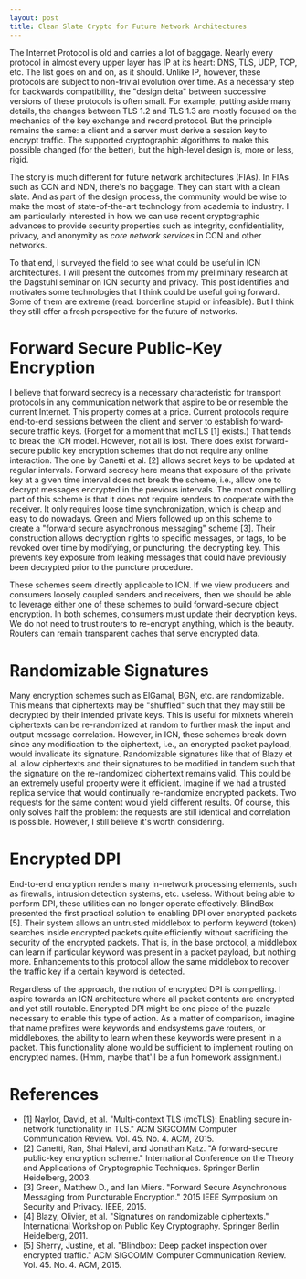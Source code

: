 ```yaml
---
layout: post
title: Clean Slate Crypto for Future Network Architectures
---
```


The Internet Protocol is old and carries a lot of baggage. Nearly every
protocol in almost every upper layer has IP at its heart: DNS, TLS, UDP, TCP, etc. 
The list goes on and on, as it should. Unlike IP, however, these protocols 
are subject to non-trivial evolution over time.
As a necessary step for backwards compatibility, the "design delta" between 
successive versions of these protocols is often small. For example, putting 
aside many details, the changes between 
TLS 1.2 and TLS 1.3 are mostly focused on the mechanics
of the key exchange and record protocol. But the principle remains the same:
a client and a server must derive a session key to encrypt traffic. The 
supported cryptographic algorithms to make this possible changed (for the better),
but the high-level design is, more or less, rigid. 

The story is much different for future network architectures (FIAs). In
FIAs such as CCN and NDN, there's no baggage. They can start
with a clean slate. And as part of the design process, the community would be wise
to make the most of state-of-the-art technology from academia to
industry. I am particularly interested in how we can use recent cryptographic
advances to provide security properties such as integrity, confidentiality,
privacy, and anonymity as *core network services* in CCN and other networks.

To that end, I surveyed the field to see what could be useful in ICN architectures.
I will present the outcomes from my preliminary research at the Dagstuhl seminar
on ICN security and privacy. This post identifies and motivates some technologies that
I think could be useful going forward. Some of them are extreme (read: borderline stupid
or infeasible). But I think they still offer a fresh perspective for the future of networks.

# Forward Secure Public-Key Encryption

I believe that forward secrecy is a necessary characteristic for transport protocols
in any communication network that aspire to be or resemble the current Internet. 
This property comes at a price. Current protocols require end-to-end sessions between
the client and server to establish forward-secure traffic keys. (Forget for a moment
that mcTLS [1] exists.) That tends to break the ICN model. However, not all is lost. 
There does exist forward-secure public key encryption schemes that do not require
any online interaction. The one by Canetti et al. [2] allows secret keys to be updated
at regular intervals. Forward secrecy here means that exposure of the private key
at a given time interval does not break the scheme, i.e., allow one to decrypt 
messages encrypted in the previous intervals. The most compelling part of this scheme
is that it does not require senders to cooperate with the receiver. It only requires
loose time synchronization, which is cheap and easy to do nowadays. Green and Miers
followed up on this scheme to create a "forward secure asynchronous messaging" scheme
[3]. Their construction allows decryption rights to specific messages, or tags, to be
revoked over time by modifying, or puncturing, the decrypting key. This prevents key
exposure from leaking messages that could have previously been decrypted prior
to the puncture procedure. 

These schemes seem directly applicable to ICN. If we view producers and consumers
loosely coupled senders and receivers, then we should be able to leverage either
one of these schemes to build forward-secure object encryption. In both schemes,
consumers must update their decryption keys. We do not need to trust routers to
re-encrypt anything, which is the beauty. Routers can remain transparent caches
that serve encrypted data.

# Randomizable Signatures

Many encryption schemes such as ElGamal, BGN, etc. are randomizable. This means that
ciphertexts may be "shuffled" such that they may still be decrypted by their intended
private keys. This is useful for mixnets wherein ciphertexts can be re-randomized at
random to further mask the input and output message correlation. However, in ICN,
these schemes break down since any modification to the ciphertext, i.e., an encrypted
packet payload, would invalidate its signature. Randomizable signatures like that of
Blazy et al. allow ciphertexts and their signatures to be modified in tandem such that
the signature on the re-randomized ciphertext remains valid. This could be an extremely
useful property were it efficient. Imagine if we had a trusted replica service that
would continually re-randomize encrypted packets. Two requests for the same content would
yield different results. Of course, this only solves half the problem: the requests
are still identical and correlation is possible. However, I still believe it's worth 
considering. 

# Encrypted DPI

End-to-end encryption renders many in-network processing elements, such as firewalls, intrusion
detection systems, etc. useless. Without being able to perform DPI, these utilities
can no longer operate effectively. BlindBox presented the first practical solution to
enabling DPI over encrypted packets [5]. Their system allows an untrusted middlebox to
perform keyword (token) searches inside encrypted packets quite efficiently without
sacrificing the security of the encrypted packets. That is, in the base protocol, a middlebox 
can learn if particular keyword was present in a packet payload, but nothing more. 
Enhancements to this protocol allow the same middlebox to recover the traffic key if
a certain keyword is detected. 

Regardless of the approach, the notion of encrypted DPI is compelling. I aspire towards 
an ICN architecture where all packet contents are encrypted and yet still routable. 
Encrypted DPI might be one piece of the puzzle necessary to enable this type of action. 
As a matter of comparison, imagine that name prefixes were keywords and endsystems gave
routers, or middleboxes, the ability to learn when these keywords were present in a packet. 
This functionality alone would be sufficient to implement routing on encrypted names. 
(Hmm, maybe that'll be a fun homework assignment.)

# References

- [1] Naylor, David, et al. "Multi-context TLS (mcTLS): Enabling secure in-network functionality in TLS." ACM SIGCOMM Computer Communication Review. Vol. 45. No. 4. ACM, 2015.
- [2] Canetti, Ran, Shai Halevi, and Jonathan Katz. "A forward-secure public-key encryption scheme." International Conference on the Theory and Applications of Cryptographic Techniques. Springer Berlin Heidelberg, 2003.
- [3] Green, Matthew D., and Ian Miers. "Forward Secure Asynchronous Messaging from Puncturable Encryption." 2015 IEEE Symposium on Security and Privacy. IEEE, 2015.
- [4] Blazy, Olivier, et al. "Signatures on randomizable ciphertexts." International Workshop on Public Key Cryptography. Springer Berlin Heidelberg, 2011.
- [5] Sherry, Justine, et al. "Blindbox: Deep packet inspection over encrypted traffic." ACM SIGCOMM Computer Communication Review. Vol. 45. No. 4. ACM, 2015.
